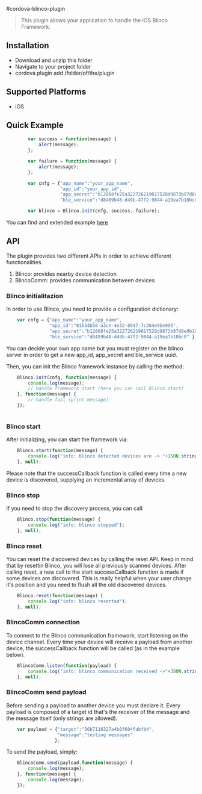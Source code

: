 #cordova-blinco-plugin

> This plugin allows your application to handle the iOS Blinco Framework.

## Installation

- Download and unzip this folder 
- Navigate to your project folder
- cordova plugin add /folder/of/the/plugin 


## Supported Platforms

- iOS

## Quick Example

```javascript
        var success = function(message) {
            alert(message);
        };

        var failure = function(message) {
            alert(message);
        };

        var cnfg = {"app_name":"your_app_name",
                    "app_id":"your_app_id",
                    "app_secret":"b12868fe25a322726219017528d9873b97d8e0b1a90ea954923b050da0b54507",
                    "ble_service":"d8409b48-d49b-47f2-9844-a19ea7b10bc0" };

        var blinco = Blinco.init(cnfg, success, failure);
```

You can find and extended example [here](../../www)

## API

The plugin provides two different APIs in order to achieve different functionalities. 

1. Blinco: provides nearby device detection
2. BlincoComm: provides communication between devices

### Blinco initialitazion

In order to use Blinco, you need to provide a configuration dictionary:

```javascript
    var cnfg = {"app_name":"your_app_name",
                "app_id":"01b54b58-a3ce-4e32-8947-7c384e9be995",
                "app_secret":"b12868fe25a322726219017528d9873b97d8e0b1a90ea954923b050da0b54507",
                "ble_service":"d8409b48-d49b-47f2-9844-a19ea7b10bc0" };
```

You can decide your own app name but you must register on the blinco server in order to get a new app_id, app_secret and ble_service uuid.

Then, you can init the Blinco framework instance by calling the method:

```javascript
    Blinco.init(cnfg, function(message) {
        console.log(message);
        // handle framework start (here you can call Blinco.start)
    }, function(message) {
        // handle fail (print message)
    });
    
```

### Blinco start

After initializing, you can start the framework via:

```javascript
    Blinco.start(function(message) {
        console.log("info: blinco detected devices are -> "+JSON.stringify(message));
    }, null);
```

Please note that the successCallback function is called every time a new device is discovered, supplying an incremental array of devices.

### Blinco stop

If you need to stop the discovery process, you can call:

```javascript
    Blinco.stop(function(message) {
        console.log("info: blinco stopped");
    }, null);
```  

### Blinco reset

You can reset the discovered devices by calling the reset API. Keep in mind that by resettin Blinco, you will lose all previously scanned devices.
After calling reset, a new call to the start successCallback function is made if some devices are discovered.
This is really helpful when your user change it's position and you need to flush all the old discovered devices.

```javascript
    Blinco.reset(function(message) {
        console.log("info: blinco resetted");
    }, null);
```

### BlincoComm connection

To connect to the Blinco communication framework, start listening on the device channel. 
Every time your device will receive a payload from another device, the successCallback function will be called (as in the example below).

```javascript
    BlincoComm.listen(function(payload) {
        console.log("info: blinco communication received ->"+JSON.stringify(payload));
    }, null);
```

### BlincoComm send payload

Before sending a payload to another device you must declare it. Every payload is composed of a target id that's the receiver of the message and the message itself (only strings are allowed).

```javascript
    var payload = {"target":"56b7116327a4b0f604fabfb4",
                   "message":"testing messages"
                  };
```

To send the payload, simply:

```javascript
    BlincoComm.send(payload,function(message) {
        console.log(message);
    }, function(message) {
        console.log(message);
    });
```